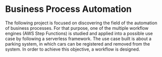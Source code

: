 # Business Process Automation

The  following  project is  focused  on discovering the  field  of  the  automation  of  business processes.  For  that  purpose,  one  of  the  multiple workflow  engines (AWS  Step  Functions) is studied and applied into a possible use case by following a serverless framework. The use case built is about a parking system, in which cars can be registered and removed from the system. In order to achieve this objective, a workflow is designed.

